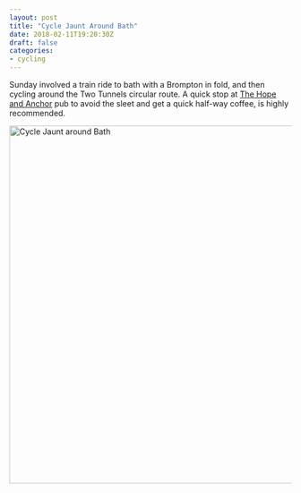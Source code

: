```yaml
---
layout: post
title: "Cycle Jaunt Around Bath"
date: 2018-02-11T19:20:30Z
draft: false
categories:
- cycling
---
```

Sunday involved a train ride to bath with a Brompton in fold, and then cycling around the Two Tunnels circular route. A quick stop at [The Hope and Anchor](http://hopeandanchormidford.co.uk) pub to avoid the sleet and get a quick half-way coffee, is highly recommended.

<a data-flickr-embed="true"  href="https://secure.flickr.com/photos/kabads/albums/72157669458021059" title="Cycle Jaunt around Bath"><img src="https://farm5.staticflickr.com/4626/28426294529_b92230306f_z.jpg" width="640" height="640" alt="Cycle Jaunt around Bath"></a><script async src="//embedr.flickr.com/assets/client-code.js" charset="utf-8"></script>
